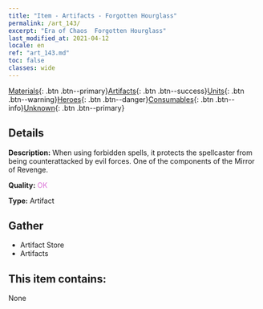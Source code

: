 ```yaml
---
title: "Item - Artifacts - Forgotten Hourglass"
permalink: /art_143/
excerpt: "Era of Chaos  Forgotten Hourglass"
last_modified_at: 2021-04-12
locale: en
ref: "art_143.md"
toc: false
classes: wide
---
```

 [Materials](/Items/){: .btn .btn--primary}[Artifacts](/Items/Artifacts/){: .btn .btn--success}[Units](/Items/Units/){: .btn .btn--warning}[Heroes](/Items/Heroes/){: .btn .btn--danger}[Consumables](/Items/Consumables/){: .btn .btn--info}[Unknown](/Items/Unknown/){: .btn .btn--primary}

## Details
 **Description:** When using forbidden spells, it protects the spellcaster from being counterattacked by evil forces. One of the components of the Mirror of Revenge.

 **Quality:** <span style="color: #DA70D6">OK</span>

 **Type:** Artifact

## Gather

*    Artifact Store 
*    Artifacts 

## This item contains:

  None


